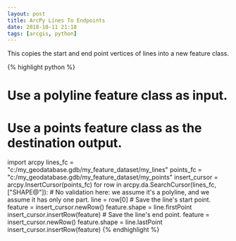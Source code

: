 ```yaml
---
layout: post
title: ArcPy Lines To Endpoints
date: 2018-10-11 21:18
tags: [arcgis, python]
---
```


This copies the start and end point vertices of lines into a new feature class.

{% highlight python %}
# Use a polyline feature class as input.
# Use a points feature class as the destination output.
import arcpy
lines_fc = "c:/my_geodatabase.gdb/my_feature_dataset/my_lines"
points_fc = "c:/my_geodatabase.gdb/my_feature_dataset/my_points"
insert_cursor = arcpy.InsertCursor(points_fc)
for row in arcpy.da.SearchCursor(lines_fc, ["SHAPE@"]):
    # No validation here: we assume it's a polyline, and we assume it has only one part.
    line = row[0]
    # Save the line's start point.
    feature = insert_cursor.newRow()
    feature.shape = line.firstPoint
    insert_cursor.insertRow(feature)
    # Save the line's end point.
    feature = insert_cursor.newRow()
    feature.shape = line.lastPoint
    insert_cursor.insertRow(feature)
{% endhighlight %}

